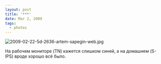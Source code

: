 ```yaml
---
layout: post
title: '***'
date: Mar 2, 2009
tags:
  - photos
---
```


![2009-02-22-5d-2636-artem-sapegin-web.jpg](upload://2009-02-22-5d-2636-artem-sapegin-web.jpg)

На рабочем мониторе (TN) кажется слишком синей, а на домашнем (S-IPS) вроде хорошо всё было.
